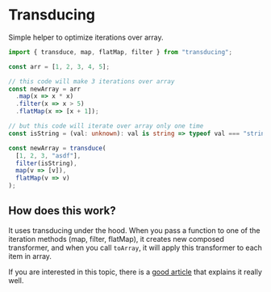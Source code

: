 # Transducing

Simple helper to optimize iterations over array.

```ts
import { transduce, map, flatMap, filter } from "transducing";

const arr = [1, 2, 3, 4, 5];

// this code will make 3 iterations over array
const newArray = arr
  .map(x => x * x)
  .filter(x => x > 5)
  .flatMap(x => [x + 1]);

// but this code will iterate over array only one time
const isString = (val: unknown): val is string => typeof val === "string";

const newArray = transduce(
  [1, 2, 3, "asdf"],
  filter(isString),
  map(v => [v]),
  flatMap(v => v)
);
```

## How does this work?

It uses transducing under the hood. When you pass a function to one of the iteration methods (map, filter, flatMap),
it creates new composed transformer, and when you call `toArray`, it will apply this transformer to each item in array.

If you are interested in this topic, there is a [good article](https://www.digitalocean.com/community/tutorials/javascript-functional-programming-explained-fusion-transduction)
that explains it really well.
